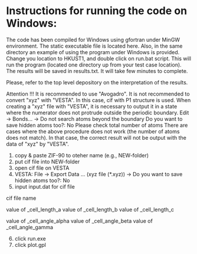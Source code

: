 # Instructions for running the code on Windows:

The code has been  compiled for Windows using gfortran under MinGW environment. The static executable file is located here. Also, in the same
directory an example of using the program under Windows is provided. Change you location to HKUST1, and double click on run.bat script. This will run the program (located
one directory up from your test case location). The results will be saved  in results.txt. It will take few minutes to complete.

Please, refer to the top level depository on the interpretation of the results.

Attention !!!
  It is recommended to use "Avogadro". 
  It is not recommended to convert "xyz" with "VESTA". In this case, cif with P1 structure is used. 
  When creating a "xyz" file with "VESTA", it is necessary to output it in a state where the numerator does not protrude outside the periodic boundary. 
    Edit -> Bonds... -> Do not search atoms beyond the boundary
    Do you want to save hidden atoms too?: No
    Please check total number of atoms
  There are cases where the above procedure does not work (the number of atoms does not match). In that case, the correct result will not be output with the data of "xyz" by "VESTA". 

1. copy & paste ZIF-90 to oteher name (e.g., NEW-folder)
2. put cif file into NEW-folder
3. open cif file on VESTA
4. VESTA: File -> Export Data ... (xyz file (*.xyz)) -> Do you want to save hidden atoms too?: No
5. input input.dat for cif file

cif file name


value of _cell_length_a    value of _cell_length_b    value of _cell_length_c


value of _cell_angle_alpha    value of _cell_angle_beta    value of _cell_angle_gamma

6. click run.exe
7. click plot.gpl
